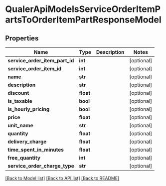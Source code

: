 # QualerApiModelsServiceOrderItemPartsToOrderItemPartResponseModel

## Properties
Name | Type | Description | Notes
------------ | ------------- | ------------- | -------------
**service_order_item_part_id** | **int** |  | [optional] 
**service_order_item_id** | **int** |  | [optional] 
**name** | **str** |  | [optional] 
**description** | **str** |  | [optional] 
**discount** | **float** |  | [optional] 
**is_taxable** | **bool** |  | [optional] 
**is_hourly_pricing** | **bool** |  | [optional] 
**price** | **float** |  | [optional] 
**unit_name** | **str** |  | [optional] 
**quantity** | **float** |  | [optional] 
**delivery_charge** | **float** |  | [optional] 
**time_spent_in_minutes** | **float** |  | [optional] 
**free_quantity** | **int** |  | [optional] 
**service_order_charge_type** | **str** |  | [optional] 

[[Back to Model list]](../README.md#documentation-for-models) [[Back to API list]](../README.md#documentation-for-api-endpoints) [[Back to README]](../README.md)

